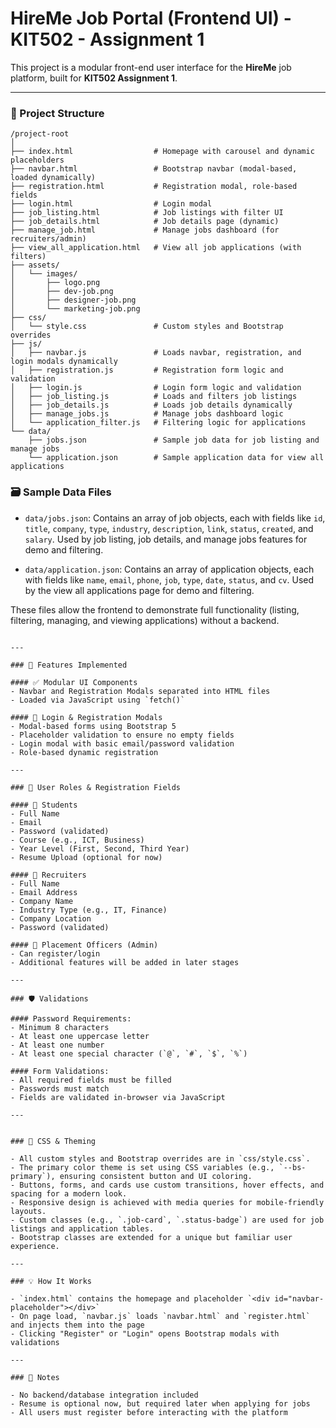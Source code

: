 # HireMe Job Portal (Frontend UI) - KIT502 - Assignment 1

This project is a modular front-end user interface for the **HireMe** job platform, built for **KIT502 Assignment 1**.

---

### 📁 Project Structure

```
/project-root
│
├── index.html                  # Homepage with carousel and dynamic placeholders
├── navbar.html                 # Bootstrap navbar (modal-based, loaded dynamically)
├── registration.html           # Registration modal, role-based fields
├── login.html                  # Login modal
├── job_listing.html            # Job listings with filter UI
├── job_details.html            # Job details page (dynamic)
├── manage_job.html             # Manage jobs dashboard (for recruiters/admin)
├── view_all_application.html   # View all job applications (with filters)
├── assets/
│   └── images/
│       ├── logo.png
│       ├── dev-job.png
│       ├── designer-job.png
│       └── marketing-job.png
├── css/
│   └── style.css               # Custom styles and Bootstrap overrides
├── js/
│   ├── navbar.js               # Loads navbar, registration, and login modals dynamically
│   ├── registration.js         # Registration form logic and validation
│   ├── login.js                # Login form logic and validation
│   ├── job_listing.js          # Loads and filters job listings
│   ├── job_details.js          # Loads job details dynamically
│   ├── manage_jobs.js          # Manage jobs dashboard logic
│   └── application_filter.js   # Filtering logic for applications
└── data/
    ├── jobs.json               # Sample job data for job listing and manage jobs
    └── application.json        # Sample application data for view all applications
```

### 🗃️ Sample Data Files

- `data/jobs.json`: Contains an array of job objects, each with fields like `id`, `title`, `company`, `type`, `industry`, `description`, `link`, `status`, `created`, and `salary`. Used by job listing, job details, and manage jobs features for demo and filtering.

- `data/application.json`: Contains an array of application objects, each with fields like `name`, `email`, `phone`, `job`, `type`, `date`, `status`, and `cv`. Used by the view all applications page for demo and filtering.

These files allow the frontend to demonstrate full functionality (listing, filtering, managing, and viewing applications) without a backend.
```

---

### 🎯 Features Implemented

#### ✅ Modular UI Components
- Navbar and Registration Modals separated into HTML files
- Loaded via JavaScript using `fetch()`

#### 🔐 Login & Registration Modals
- Modal-based forms using Bootstrap 5
- Placeholder validation to ensure no empty fields
- Login modal with basic email/password validation
- Role-based dynamic registration

---

### 👥 User Roles & Registration Fields

#### 🔹 Students
- Full Name
- Email
- Password (validated)
- Course (e.g., ICT, Business)
- Year Level (First, Second, Third Year)
- Resume Upload (optional for now)

#### 🔹 Recruiters
- Full Name
- Email Address
- Company Name
- Industry Type (e.g., IT, Finance)
- Company Location
- Password (validated)

#### 🔹 Placement Officers (Admin)
- Can register/login
- Additional features will be added in later stages

---

### 🛡️ Validations

#### Password Requirements:
- Minimum 8 characters  
- At least one uppercase letter  
- At least one number  
- At least one special character (`@`, `#`, `$`, `%`)

#### Form Validations:
- All required fields must be filled
- Passwords must match
- Fields are validated in-browser via JavaScript

---


### 🎨 CSS & Theming

- All custom styles and Bootstrap overrides are in `css/style.css`.
- The primary color theme is set using CSS variables (e.g., `--bs-primary`), ensuring consistent button and UI coloring.
- Buttons, forms, and cards use custom transitions, hover effects, and spacing for a modern look.
- Responsive design is achieved with media queries for mobile-friendly layouts.
- Custom classes (e.g., `.job-card`, `.status-badge`) are used for job listings and application tables.
- Bootstrap classes are extended for a unique but familiar user experience.

---

### 💡 How It Works

- `index.html` contains the homepage and placeholder `<div id="navbar-placeholder"></div>`
- On page load, `navbar.js` loads `navbar.html` and `register.html` and injects them into the page
- Clicking "Register" or "Login" opens Bootstrap modals with validations

---

### 📌 Notes

- No backend/database integration included
- Resume is optional now, but required later when applying for jobs
- All users must register before interacting with the platform
